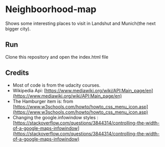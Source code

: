 # Neighboorhood-map
Shows some interesting places to visit in Landshut and Munich(the next bigger city).

## Run
Clone this repository and open the index.html file
## Credits
* Most of code is from the udacity courses.
* Wikipedia Api: [https://www.mediawiki.org/wiki/API:Main_page/en](https://www.mediawiki.org/wiki/API:Main_page/en)
* The Hamburger item is: from [https://www.w3schools.com/howto/howto_css_menu_icon.asp](https://www.w3schools.com/howto/howto_css_menu_icon.asp)
* Changing the google.infowindow styles : [https://stackoverflow.com/questions/3844314/controlling-the-width-of-a-google-maps-infowindow](https://stackoverflow.com/questions/3844314/controlling-the-width-of-a-google-maps-infowindow)

